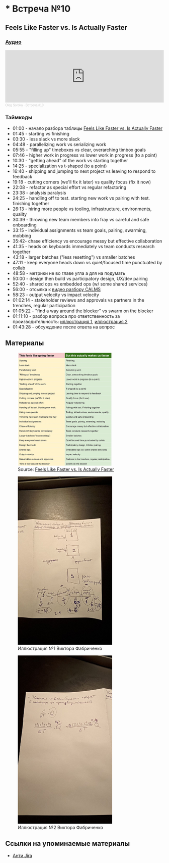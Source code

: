 # * Встреча №10

## Feels Like Faster vs. Is Actually Faster

### [Аудио](https://soundcloud.com/oleg-soroka/vstrecha-10)

<iframe width="100%" height="166" scrolling="no" frameborder="no" allow="autoplay" src="https://w.soundcloud.com/player/?url=https%3A//api.soundcloud.com/tracks/1630941843&color=%23ff5500&auto_play=false&hide_related=false&show_comments=true&show_user=true&show_reposts=false&show_teaser=true"></iframe><div style="font-size: 10px; color: #cccccc;line-break: anywhere;word-break: normal;overflow: hidden;white-space: nowrap;text-overflow: ellipsis; font-family: Interstate,Lucida Grande,Lucida Sans Unicode,Lucida Sans,Garuda,Verdana,Tahoma,sans-serif;font-weight: 100;"><a href="https://soundcloud.com/oleg-soroka" title="Oleg Soroka" target="_blank" style="color: #cccccc; text-decoration: none;">Oleg Soroka</a> · <a href="https://soundcloud.com/oleg-soroka/vstrecha-10" title="Встреча #10" target="_blank" style="color: #cccccc; text-decoration: none;">Встреча #10</a></div>

### Таймкоды

- 01:00 - начало разбора таблицы <a href="#photo1">Feels Like Faster vs. Is Actually Faster</a>
- 01:45 - starting vs finishing
- 03:30 - less slack vs more slack
- 04:48 - parallelizing work vs serializing work
- 05:55 - "filling up" timeboxes vs clear, overarching timbox goals
- 07:46 - higher work in progress vs lower work in progress (to a point)
- 10:30 - "getting ahead" of the work vs starting together
- 14:25 - specialization vs t-shaped (to a point)
- 16:40 - shipping and jumping to next project vs leaving to respond to feedback
- 19:18 - cutting corners (we'll fix it later) vs quality focus (fix it now)
- 22:08 - refactor as special effort vs regular refactoring
- 23:38 - analysis paralysis
- 24:25 - handling off to test. starting new work vs pairing with test. finishing together
- 26:13 - hiring more people vs tooling, infrastructure, environments, quality
- 30:39 - throwing new team members into fray vs careful and safe onboarding
- 33:15 - individual assignments vs team goals, pairing, swarming, mobbing
- 35:42- chase efficiency vs encourage messy but effective collaboration
- 41:35 - heads on keyboards immediately vs team conducts research together
- 43:18 - larger batches ("less resetting") vs smaller batches
- 47:11 - keep everyone heads down vs quiet/focused time punctuated by collab
- 48:58 - метрики не во главе угла а для на подумать
- 50:00 - design then build vs participatory design, UX/dev pairing
- 52:40 - shared ops vs embedded ops (w/ some shared services)
- 56:00 - отсылка к [видео разбору CALMS](https://youtu.be/K7pR2zsGErc?list=PL4vA46bkT2dJSWqHJEWIo3BbXaZERH7cn)
- 58:23 - output velocity vs impact velocity
- 01:02:14 - stakeholder reviews and approvals vs partners in the trenches, regular participation
- 01:05:22 - "find a way around the blocker" vs swarm on the blocker
- 01:11:10 - разбор вопроса про ответственность за производительность: [иллюстрация 1](#photo_2021-04-13_21-46-54.jpg), [иллюстрация 2](#photo_2021-04-13_21-55-17.jpg)
- 01:43:28 - обсуждение после ответа на вопрос

## Материалы

<p>
<figure>
  <a name="photo1" href="../photo_2021-04-14_09-15-42.jpg">
    <img src="../photo_2021-04-14_09-15-42.jpg" alt="Feels Like Faster vs. Is Actually Faster" width="300"/>
  </a>
  <figcaption>Source: <a href="https://medium.com/hackernoon/feels-like-faster-vs-makes-us-faster-828686facc7e">Feels Like Faster vs. Is Actually Faster</a></figcaption>
</figure>
</p>

<p>
<figure>
  <a name="photo_2021-04-13_21-46-54.jpg" href="../photo_2021-04-13_21-46-54.jpg">
    <img src="../photo_2021-04-13_21-46-54.jpg" alt="Иллюстрация №1 Виктора Фабриченко" width="300"/>
  </a>
  <figcaption>Иллюстрация №1 Виктора Фабриченко</figcaption>
</figure>
</p>

<p>
<figure>
  <a name="photo_2021-04-13_21-55-17.jpg" href="../photo_2021-04-13_21-55-17.jpg">
    <img src="../photo_2021-04-13_21-55-17.jpg" alt="Иллюстрация №2 Виктора Фабриченко" width="300"/>
  </a>
  <figcaption>Иллюстрация №2 Виктора Фабриченко</figcaption>
</figure>
</p>

## Cсылки на упоминаемые материалы

- [Анти Jira](https://www.youtube.com/watch?v=VdwxfocVqcM)
